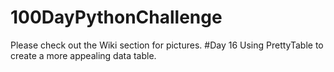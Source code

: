 # 100DayPythonChallenge
Please check out the Wiki section for pictures. 
#Day 16
  Using PrettyTable to create a more appealing data table. 
